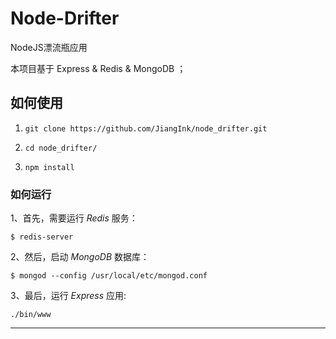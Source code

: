 # Node-Drifter

NodeJS漂流瓶应用

本项目基于 Express &amp; Redis &amp; MongoDB ；

## 如何使用

1. `git clone https://github.com/JiangInk/node_drifter.git`

2. `cd node_drifter/`

3. `npm install`

### 如何运行

1、首先，需要运行 _Redis_ 服务：

	$ redis-server
	
2、然后，启动 _MongoDB_ 数据库：
	
	$ mongod --config /usr/local/etc/mongod.conf
	
3、最后，运行 _Express_ 应用:

    ./bin/www

---

